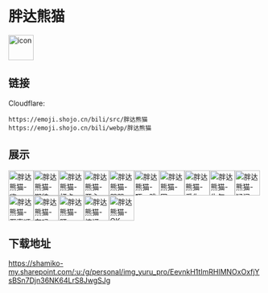 # 胖达熊猫
<img src="https://emoji.shojo.cn/bili/src/胖达熊猫/icon.png" width="50" height="50" alt="icon">

## 链接
Cloudflare:
```
https://emoji.shojo.cn/bili/src/胖达熊猫
https://emoji.shojo.cn/bili/webp/胖达熊猫
```
## 展示
<img src="https://emoji.shojo.cn/bili/src/胖达熊猫/胖达熊猫-嗨.png" width="50" height="50" alt="胖达熊猫-嗨"><img src="https://emoji.shojo.cn/bili/src/胖达熊猫/胖达熊猫-期待.png" width="50" height="50" alt="胖达熊猫-期待"><img src="https://emoji.shojo.cn/bili/src/胖达熊猫/胖达熊猫-打卡.png" width="50" height="50" alt="胖达熊猫-打卡"><img src="https://emoji.shojo.cn/bili/src/胖达熊猫/胖达熊猫-开心.png" width="50" height="50" alt="胖达熊猫-开心"><img src="https://emoji.shojo.cn/bili/src/胖达熊猫/胖达熊猫-哭哭.png" width="50" height="50" alt="胖达熊猫-哭哭"><img src="https://emoji.shojo.cn/bili/src/胖达熊猫/胖达熊猫-吓一跳.png" width="50" height="50" alt="胖达熊猫-吓一跳"><img src="https://emoji.shojo.cn/bili/src/胖达熊猫/胖达熊猫-困.png" width="50" height="50" alt="胖达熊猫-困"><img src="https://emoji.shojo.cn/bili/src/胖达熊猫/胖达熊猫-爱你.png" width="50" height="50" alt="胖达熊猫-爱你"><img src="https://emoji.shojo.cn/bili/src/胖达熊猫/胖达熊猫-生气.png" width="50" height="50" alt="胖达熊猫-生气"><img src="https://emoji.shojo.cn/bili/src/胖达熊猫/胖达熊猫-疑问.png" width="50" height="50" alt="胖达熊猫-疑问"><img src="https://emoji.shojo.cn/bili/src/胖达熊猫/胖达熊猫-万事顺利.png" width="50" height="50" alt="胖达熊猫-万事顺利"><img src="https://emoji.shojo.cn/bili/src/胖达熊猫/胖达熊猫-在吗.png" width="50" height="50" alt="胖达熊猫-在吗"><img src="https://emoji.shojo.cn/bili/src/胖达熊猫/胖达熊猫-盯.png" width="50" height="50" alt="胖达熊猫-盯"><img src="https://emoji.shojo.cn/bili/src/胖达熊猫/胖达熊猫-惊讶.png" width="50" height="50" alt="胖达熊猫-惊讶"><img src="https://emoji.shojo.cn/bili/src/胖达熊猫/胖达熊猫-OK.png" width="50" height="50" alt="胖达熊猫-OK">

## 下载地址

https://shamiko-my.sharepoint.com/:u:/g/personal/img_yuru_pro/EevnkH1tImRHlMNOxOxfjYsBSn7Djn36NK64LrS8JwgSJg